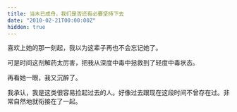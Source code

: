 ```yaml
---
title: 当木已成舟，我们是否还有必要坚持下去
date: "2010-02-21T00:00:00Z"
hidden: true
---
```

喜欢上她的那一刻起，我以为这辈子再也不会忘记她了。

可是时间这剂解药太厉害，把我从深度中毒中拯救到了轻度中毒状态。

再看她一眼，我又沉醉了。

我承认，我是这类很容易捡起过去的人。好像过去跟现在这段时间不曾存在过。非常自然地就衔接在了一起。